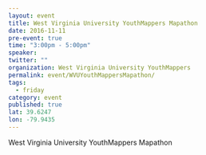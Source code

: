 ```yaml
---
layout: event
title: West Virginia University YouthMappers Mapathon
date: 2016-11-11
pre-event: true
time: "3:00pm - 5:00pm"
speaker: 
twitter: ""
organization: West Virginia University YouthMappers
permalink: event/WVUYouthMappersMapathon/
tags: 
  - friday
category: event
published: true
lat: 39.6247
lon: -79.9435
---
```


West Virginia University YouthMappers Mapathon
